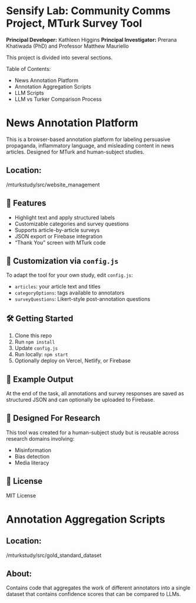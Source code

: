 # Sensify Lab: Community Comms Project, MTurk Survey Tool

**Principal Developer:** Kathleen Higgins
**Principal Investigator:** Prerana Khatiwada (PhD) and Professor Matthew Mauriello

This project is divided into several sections. 

Table of Contents: 
- News Annotation Platform
- Annotation Aggregation Scripts 
- LLM Scripts
- LLM vs Turker Comparison Process 


# News Annotation Platform 

This is a browser-based annotation platform for labeling persuasive propaganda, inflammatory language, and misleading content in news articles. Designed for MTurk and human-subject studies.

## Location: 
/mturkstudy/src/website_management

## 🚀 Features

- Highlight text and apply structured labels
- Customizable categories and survey questions
- Supports article-by-article surveys
- JSON export or Firebase integration
- “Thank You” screen with MTurk code

## 🔧 Customization via `config.js`

To adapt the tool for your own study, edit `config.js`:

- `articles`: your article text and titles
- `categoryOptions`: tags available to annotators
- `surveyQuestions`: Likert-style post-annotation questions

## 🛠 Getting Started

1. Clone this repo
2. Run `npm install`
3. Update `config.js`
4. Run locally: `npm start`
5. Optionally deploy on Vercel, Netlify, or Firebase

## 📂 Example Output

At the end of the task, all annotations and survey responses are saved as structured JSON and can optionally be uploaded to Firebase.

## 🧪 Designed For Research

This tool was created for a human-subject study but is reusable across research domains involving:
- Misinformation
- Bias detection
- Media literacy

## 📄 License

MIT License

# Annotation Aggregation Scripts 

## Location: 
/mturkstudy/src/gold_standard_dataset

## About:
Contains code that aggregates the work of different annotators into a single dataset that contains confidence scores that can be compared to LLMs. 